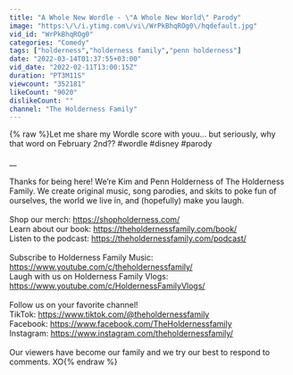 ```yaml
---
title: "A Whole New Wordle - \"A Whole New World\" Parody"
image: "https:\/\/i.ytimg.com\/vi\/WrPkBhqROg0\/hqdefault.jpg"
vid_id: "WrPkBhqROg0"
categories: "Comedy"
tags: ["holderness","holderness family","penn holderness"]
date: "2022-03-14T01:37:55+03:00"
vid_date: "2022-02-11T13:00:15Z"
duration: "PT3M11S"
viewcount: "352181"
likeCount: "9020"
dislikeCount: ""
channel: "The Holderness Family"
---
```

{% raw %}Let me share my Wordle score with youu... but seriously, why that word on February 2nd?? #wordle #disney #parody<br /><br />__<br /><br />Thanks for being here! We’re Kim and Penn Holderness of The Holderness Family. We create original music, song parodies, and skits to poke fun of ourselves, the world we live in, and (hopefully) make you laugh. <br /><br />Shop our merch: <a rel="nofollow" target="blank" href="https://shopholderness.com/">https://shopholderness.com/</a> <br />Learn about our book: <a rel="nofollow" target="blank" href="https://theholdernessfamily.com/book/">https://theholdernessfamily.com/book/</a><br />Listen to the podcast: <a rel="nofollow" target="blank" href="https://theholdernessfamily.com/podcast/">https://theholdernessfamily.com/podcast/</a> <br /><br />Subscribe to Holderness Family Music: <a rel="nofollow" target="blank" href="https://www.youtube.com/c/theholdernessfamily/">https://www.youtube.com/c/theholdernessfamily/</a> <br />Laugh with us on Holderness Family Vlogs: <a rel="nofollow" target="blank" href="https://www.youtube.com/c/HoldernessFamilyVlogs/">https://www.youtube.com/c/HoldernessFamilyVlogs/</a> <br /><br />Follow us on your favorite channel!<br />TikTok: <a rel="nofollow" target="blank" href="https://www.tiktok.com/@theholdernessfamily">https://www.tiktok.com/@theholdernessfamily</a> <br />Facebook: <a rel="nofollow" target="blank" href="https://www.facebook.com/TheHoldernessfamily">https://www.facebook.com/TheHoldernessfamily</a> <br />Instagram: <a rel="nofollow" target="blank" href="https://www.instagram.com/theholdernessfamily/">https://www.instagram.com/theholdernessfamily/</a> <br /><br />Our viewers have become our family and we try our best to respond to comments. XO{% endraw %}
